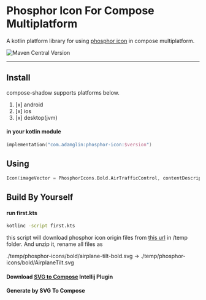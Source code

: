 # Phosphor Icon For Compose Multiplatform

A kotlin platform library for using [phosphor icon](https://phosphoricons.com/) in compose multiplatform.

![Maven Central Version](https://img.shields.io/maven-central/v/com.adamglin/phosphor-icon)

---

## Install

compose-shadow supports platforms below.

1. [x] android
2. [x] ios
3. [x] desktop(jvm)

#### in your kotlin  module

```kotlin
implementation("com.adamglin:phosphor-icon:$version")
```

## Using

```kotlin
Icon(imageVector = PhosphorIcons.Bold.AirTrafficControl, contentDescription = null)
```

## Build By Yourself

#### run first.kts

   ```bash
   kotlinc -script first.kts
   ```

this script will download phosphor icon origin files
from [this url](https://phosphoricons.com/assets/phosphor-icons.zip) in /temp folder.
And unzip it, rename all files as

./temp/phosphor-icons/bold/airplane-tilt-bold.svg -> ./temp/phosphor-icons/bold/AirplaneTilt.svg

#### Download [SVG to Compose](https://plugins.jetbrains.com/plugin/index?xmlId=by.overpass.svg-to-compose-intellij&utm_source=product&utm_medium=link&utm_campaign=IC&utm_content=2024.2) Intellij Plugin

#### Generate by SVG To Compose